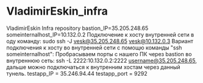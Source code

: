 # VladimirEskin_infra
VladimirEskin Infra repository
bastion_IP=35.205.248.65
someinternalhost_IP=10.132.0.2
Подключение к хосту внутренней сети в оду команду: sudo ssh -J vesk@35.205.248.65 vesk@10.132.0.3
Вариант подключения к хосту во внутренней сети с помощю команды "ssh someinternalhost":
Пробрасываем порты с нашего ПК через bastion во внутреннюю сеть: ssh -L 2222:10.132.0.2:2222 username@35.205.248.65, дальше можно подключаться к внутренним хостам через данный тунель.
testapp_IP = 35.246.94.44
testapp_port = 9292
